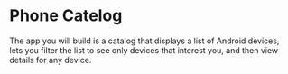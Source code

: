 # Phone Catelog

The app you will build is a catalog that displays a list of Android devices, lets you filter the list to see only devices that interest you, and then view details for any device.